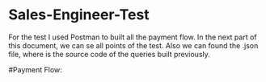 # Sales-Engineer-Test

For the test I used Postman to built all the payment flow. In the next part of this document, we can se all points of the test. Also we can found the .json file, where is the source code of the queries built previously. 

#Payment Flow:


